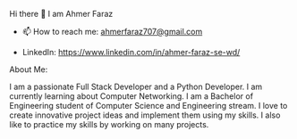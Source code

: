 Hi there 👋 I am Ahmer Faraz

<!--
**AhmerFaraz/AhmerFaraz** is a ✨ _special_ ✨ repository because its `README.md` (this file) appears on your GitHub profile.

Here are some ideas to get you started:

- 🔭 I’m currently working on ...
- 🌱 I’m currently learning ...
- 👯 I’m looking to collaborate on ...
- 🤔 I’m looking for help with ...
- 💬 Ask me about ...
- 📫 How to reach me: ...
- 😄 Pronouns: ...
- ⚡ Fun fact: ...
-->
- 📫 How to reach me: ahmerfaraz707@gmail.com
  
- LinkedIn: https://www.linkedin.com/in/ahmer-faraz-se-wd/

About Me:

I am a passionate Full Stack Developer and a Python Developer. I am currently learning about Computer Networking. I am a Bachelor of Engineering student of Computer Science and Engineering stream. I love to create innovative project ideas and implement them using my skills. I also like to practice my skills by working on many projects.
